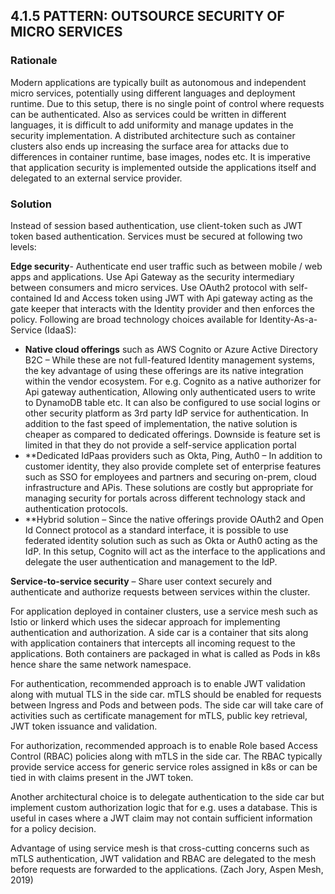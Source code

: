 ## 4.1.5	PATTERN: OUTSOURCE SECURITY OF MICRO SERVICES ##

### Rationale
Modern applications are typically built as autonomous and independent micro services, potentially using different languages and deployment runtime. Due to this setup, there is no single point of control where requests can be authenticated. Also as services could be written in different languages, it is difficult to add uniformity and manage updates in the security implementation. A distributed architecture such as container clusters also ends up increasing the surface area for attacks due to differences in container runtime, base images, nodes etc. 
It is imperative that application security is implemented outside the applications itself and delegated to an external service provider.

### Solution
Instead of session based authentication, use client-token such as JWT token based authentication. Services must be secured at following two levels: 

**Edge security**- Authenticate end user traffic such as between mobile / web apps and applications.
Use Api Gateway as the security intermediary between consumers and micro services. Use OAuth2 protocol with self-contained Id and Access token using JWT with Api gateway acting as the gate keeper that interacts with the Identity provider and then enforces the policy. Following are broad technology choices available for Identity-As-a-Service (IdaaS):

*	**Native cloud offerings** such as AWS Cognito or Azure Active Directory B2C – While these are not full-featured Identity management systems, the key advantage of using these offerings are its native integration within the vendor ecosystem. For e.g. Cognito as a native authorizer for Api gateway authentication, Allowing only authenticated users to write to DynamoDB table etc. It can also be configured to use social logins or other security platform as 3rd party IdP service
for authentication. In addition to the fast speed of implementation, the native solution is cheaper as compared to dedicated offerings. Downside is feature set is limited in that they do not provide a self-service application portal
*	**Dedicated IdPaas providers such as Okta, Ping, Auth0 – In addition to customer identity, they also provide complete set of enterprise features such as SSO for employees and partners and securing on-prem, cloud infrastructure and APis. These solutions are costly but appropriate for managing security for portals across different technology stack and authentication protocols.
*	**Hybrid solution – Since the native offerings provide OAuth2 and Open Id Connect protocol as a standard interface, it is possible to use federated identity solution such as such as Okta or Auth0 acting as the IdP. In this setup, Cognito will act as the interface to the applications and delegate the user authentication and management to the IdP.

**Service-to-service security** – Share user context securely and authenticate and authorize requests between services within the cluster.

For application deployed in container clusters, use a service mesh such as Istio or linkerd which uses the sidecar approach for implementing authentication and authorization. A side car is a container that sits along with application containers that intercepts all incoming request to the applications. Both containers are packaged in what is called as Pods in k8s hence share the same network namespace.

For authentication, recommended approach is to enable JWT validation along with mutual TLS in the side car. mTLS should be enabled for requests between Ingress and Pods and between pods. The side car will take care of activities such as certificate management for mTLS, public key retrieval, JWT token issuance and validation.

For authorization, recommended approach is to enable Role based Access Control (RBAC) policies along with mTLS in the side car. The RBAC typically provide service access for generic service roles assigned in k8s or can be tied in with claims present in the JWT token. 

Another architectural choice is to delegate authentication to the side car but implement custom authorization logic that for e.g. uses a database. This is useful in cases where a JWT claim may not contain sufficient information for a policy decision.  

Advantage of using service mesh is that cross-cutting concerns such as mTLS authentication, JWT validation and RBAC are delegated to the mesh before requests are forwarded to the applications. 
(Zach Jory, Aspen Mesh, 2019)
